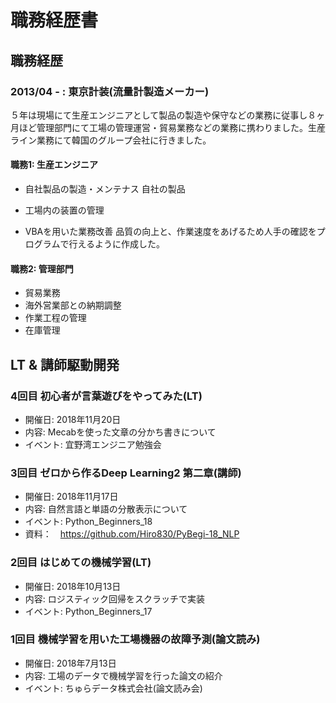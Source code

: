 # 職務経歴書

## 職務経歴

### 2013/04 - : 東京計装(流量計製造メーカー)
 ５年は現場にて生産エンジニアとして製品の製造や保守などの業務に従事し８ヶ月ほど管理部門にて工場の管理運営・貿易業務などの業務に携わりました。生産ライン業務にて韓国のグループ会社に行きました。


#### 職務1: 生産エンジニア

 - 自社製品の製造・メンテナス
 自社の製品
 - 工場内の装置の管理

 - VBAを用いた業務改善
 品質の向上と、作業速度をあげるため人手の確認をプログラムで行えるように作成した。

#### 職務2: 管理部門

 - 貿易業務
 - 海外営業部との納期調整
 - 作業工程の管理
 - 在庫管理




## LT & 講師駆動開発

### 4回目 初心者が言葉遊びをやってみた(LT)
- 開催日: 2018年11月20日
- 内容: Mecabを使った文章の分かち書きについて
- イベント: 宜野湾エンジニア勉強会

### 3回目 ゼロから作るDeep Learning2 第二章(講師)
 - 開催日: 2018年11月17日
 - 内容: 自然言語と単語の分散表示について
 - イベント: Python_Beginners_18
 - 資料：　https://github.com/Hiro830/PyBegi-18_NLP

### 2回目 はじめての機械学習(LT)
 - 開催日: 2018年10月13日
 - 内容: ロジスティック回帰をスクラッチで実装
 - イベント: Python_Beginners_17

### 1回目 機械学習を用いた工場機器の故障予測(論文読み)
 - 開催日: 2018年7月13日
 - 内容: 工場のデータで機械学習を行った論文の紹介
 - イベント: ちゅらデータ株式会社(論文読み会)

